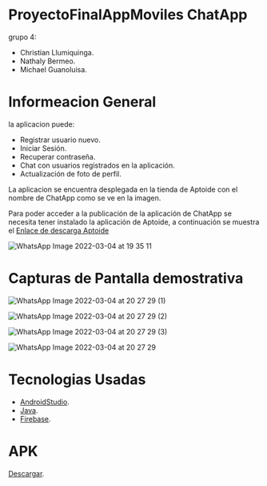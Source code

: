 # ProyectoFinalAppMoviles ChatApp

grupo 4:

* Christian Llumiquinga.
* Nathaly Bermeo.
* Michael Guanoluisa.

# Informeacion General

la aplicacion puede:
* Registrar usuario nuevo.
* Iniciar Sesión.
* Recuperar contraseña.
* Chat con usuarios registrados en la aplicación.
* Actualización de foto de perfil.


La aplicacion se encuentra desplegada en la tienda de Aptoide con el nombre de ChatApp como se ve en la imagen.

Para poder acceder a la publicación de la aplicación de ChatApp se necesita tener instalado la aplicación de Aptoide, a continuación se muestra el 
[Enlace de descarga Aptoide](https://com-example-chatapp.es.aptoide.com/?store_name=poli-devs&app_id=61774952)

![WhatsApp Image 2022-03-04 at 19 35 11](https://user-images.githubusercontent.com/56648687/156861185-f28b6d6f-ecaa-43f9-95ad-bef23229faeb.jpeg)

# Capturas de Pantalla demostrativa

![WhatsApp Image 2022-03-04 at 20 27 29 (1)](https://user-images.githubusercontent.com/56648687/156862104-8d0ff4db-6e00-4d22-95fe-a256d3a9ee01.jpeg)

![WhatsApp Image 2022-03-04 at 20 27 29 (2)](https://user-images.githubusercontent.com/56648687/156862113-d8cabe62-526a-4c7e-a25d-8d576e11f455.jpeg)


![WhatsApp Image 2022-03-04 at 20 27 29 (3)](https://user-images.githubusercontent.com/56648687/156862120-ab2e634f-d762-4279-bf83-302121cffc0b.jpeg)

![WhatsApp Image 2022-03-04 at 20 27 29](https://user-images.githubusercontent.com/56648687/156862131-8aba7aac-cb48-497d-9a67-5e3c5f45a04c.jpeg)

# Tecnologias Usadas

  * [AndroidStudio][2].
  * [Java][1].
  * [Firebase][3].

# APK

[Descargar][4].





[1]: https://www.java.com/es/download/ie_manual.jsp
[2]: https://developer.android.com/studio?hl=es-419&gclsrc=ds&gclsrc=ds
[3]: https://firebase.google.com/?hl=es-419&gclsrc=ds&gclsrc=ds&gclid=CPrMl77srfYCFa_HcwQdAIEOaQ
[4]: https://drive.google.com/file/d/1H_ewjQ9eOcLtxU8s_vi0jH2LPdNUeJ1e/view?usp=sharing



